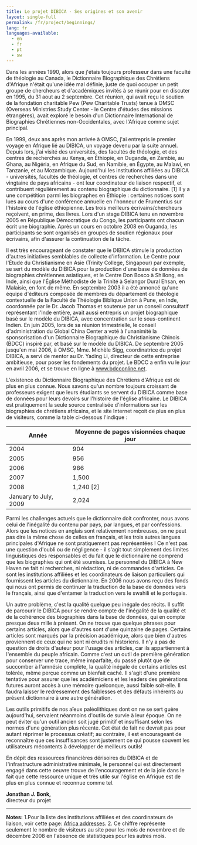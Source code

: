 ```yaml
---
title: Le projet DIBICA - Ses origines et son avenir
layout: single-full
permalink: /fr/project/beginnings/
lang: fr
languages-available:                         
  - en
  - fr
  - pt
  - sw
---
```


Dans les années 1990, alors que j'étais toujours professeur dans une faculté de théologie au Canada, le Dictionnaire Biographique des Chrétiens d'Afrique n'était qu'une idée mal définie, juste de quoi occuper un petit groupe de chercheurs et d'académiques invités à se réunir pour en discuter en 1995, du 31 aout au 2 septembre. Cet réunion, qui avait reçu le soutien de la fondation charitable Pew (Pew Charitable Trusts) tenue à OMSC (Overseas Ministries Study Center - le Centre d'études des missions étrangères), avait exploré le besoin d'un Dictionnaire International de Biographies Chrétiennes non-Occidentales, avec l'Afrique comme sujet principal.

En 1999, deux ans après mon arrivée à OMSC, j'ai entrepris le premier voyage en Afrique lié au DIBICA, un voyage devenu par la suite annuel. Depuis lors, j'ai visité des universités, des facultés de théologie, et des centres de recherches au Kenya, en Éthiopie, en Ouganda, en Zambie, au Ghana, au Nigéria, en Afrique du Sud, en Namibie, en Égypte, au Malawi, en Tanzanie, et au Mozambique. Aujourd'hui les institutions affiliées au DIBICA - universités, facultés de théologie, et centres de recherches dans une vingtaine de pays africains - ont leur coordinateur de liaison respectif, et contribuent régulièrement au contenu biographique du dictionnaire. [1] Il y a une compétition parmi les biographes en Éthiopie : certaines notices sont lues au cours d'une conférence annuelle en l'honneur de Frumentius sur l'histoire de l'église éthiopienne. Les trois meilleurs écrivains/chercheurs reçoivent, en prime, des livres. Lors d'un stage DIBICA tenu en novembre 2005 en République Démocratique du Congo, les participants ont chacun écrit une biographie. Après un cours en octobre 2008 en Ouganda, les participants se sont organisés en groupes de soutien régionaux pour écrivains, afin d'assurer la continuation de la tâche.

Il est très encourageant de constater que le DIBICA stimule la production d'autres initiatives semblables de collecte d'information. Le Centre pour l'Étude du Christianisme en Asie (Trinity College, Singapour) par exemple, se sert du modèle du DIBICA pour la production d'une base de données de biographies chrétiennes asiatiques, et le Centre Don Bosco à Shillong, en Inde, ainsi que l'Église Méthodiste de la Trinité à Selangor Dural Ehsan, en Malaisie, en font de même. En septembre 2003 il a été annoncé qu'une équipe d'éditeurs composée de membres du département de théologie contextuelle de la Faculté de Théologie Biblique Union à Pune, en Inde, coordonnée par le Dr. Jacob Thomas et soutenue par un conseil consultatif représentant l'Inde entière, avait aussi entrepris un projet biographique basé sur le modèle du DIBICA, avec concentration sur le sous-continent Indien. En juin 2005, lors de sa réunion trimestrielle, le conseil d'administration du Global China Center a voté à l'unanimité la sponsorisation d'un Dictionnaire Biographique du Christianisme Chinois (BDCC) inspiré par, et basé sur le modèle du DIBICA. De septembre 2005 jusqu'en mai 2006, à OMSC, Mme. Michèle Sigg, coordinatrice du projet DIBICA, a servi de mentor au Dr. Yading Li, directeur de cette entreprise ambitieuse, pour poser les fondements du projet. Le BDCC a enfin vu le jour en avril 2006, et se trouve en ligne à www.bdcconline.net.

L'existence du Dictionnaire Biographique des Chrétiens d'Afrique est de plus en plus connue. Nous savons qu'un nombre toujours croissant de professeurs exigent que leurs étudiants se servent du DIBICA comme base de données pour leurs devoirs sur l'histoire de l'église africaine. Le DIBICA est pratiquement la seule source centralisée d'informations sur les biographies de chrétiens africains, et le site Internet reçoit de plus en plus de visiteurs, comme la table ci-dessous l'indique :

| Année | Moyenne de pages visionnées chaque jour |
|-----------------------|--------------------------|
| 2004 | 904 |
| 2005 | 956 |
| 2006 | 986 |
| 2007 | 1,500 |
| 2008 | 1,240 [2] |
| January to July, 2009 | 2,024 |

Parmi les challenges actuels que le dictionnaire doit confronter, nous avons celui de l'inégalité du contenu par pays, par langues, et par confessions. Alors que les notices en anglais sont relativement nombreuses, on ne peut pas dire la même chose de celles en français, et les trois autres langues principales d'Afrique ne sont pratiquement pas représentées ! Ce n'est pas une question d'oubli ou de négligence - il s'agit tout simplement des limites linguistiques des responsables et du fait que le dictionnaire ne comprend que les biographies qui ont été soumises. Le personnel du DIBICA à New Haven ne fait ni recherches, ni rédaction, ni de commandes d'articles. Ce sont les institutions affiliées et les coordinateurs de liaison particuliers qui fournissent les articles du dictionnaire. En 2006 nous avons reçu des fonds qui nous ont permis de continuer la traduction de la base de données vers le français, ainsi que d'entamer la traduction vers le swahili et le portugais.

Un autre problème, c'est la qualité quelque peu inégale des récits. Il suffit de parcourir le DIBICA pour se rendre compte de l'inégalité de la qualité et de la cohérence des biographies dans la base de données, qui en compte presque deux mille à présent. On ne trouve que quelque phrases pour certains articles, alors que d'autres sont d'une quinzaine de pages. Certains articles sont marqués par la précision académique, alors que bien d'autres proviennent de ceux qui ne sont ni érudits ni historiens. Il n'y a pas de question de droits d'auteur pour l'usage des articles, car ils appartiennent à l'ensemble du peuple africain. Comme c'est un outil de première génération pour conserver une trace, même imparfaite, du passé plutôt que de succomber à l'amnésie complète, la qualité inégale de certains articles est tolérée, même perçue comme un bienfait caché. Il s'agit d'une première tentative pour assurer que les académiciens et les leaders des générations futures auront accès à une mémoire quelconque, aussi faible soit-elle. Il faudra laisser le redressement des faiblesses et des défauts inhérents au présent dictionnaire à une autre génération.

Les outils primitifs de nos aïeux paléolithiques dont on ne se sert guère aujourd'hui, servaient néanmoins d'outils de survie à leur époque. On ne peut éviter qu'un outil ancien soit jugé primitif et insuffisant selon les normes d'une génération plus récente. Cet état de fait ne devrait pas pour autant réprimer le processus créatif; au contraire, il est encourageant de reconnaître que ces insuffisances sont justement ce qui pousse souvent les utilisateurs mécontents à développer de meilleurs outils!

En dépit des ressources financières dérisoires du DIBICA et de l'infrastructure administrative minimale, le personnel qui est directement engagé dans cette oeuvre trouve de l'encouragement et de la joie dans le fait que cette ressource unique et très utile sur l'église en Afrique est de plus en plus connue et reconnue comme tel.

**Jonathan J. Bonk,**  
directeur du projet

---

**Notes:**
1.Pour la liste des institutions affiliées et des coordinateurs de liaison, voir cette page: [Africa addresses](http://www.dacb.org/particip_instit.html).
2. Ce chiffre représente seulement le nombre de visiteurs au site pour les mois de novembre et de décembre 2008 en l'absence de statistiques pour les autres mois.
